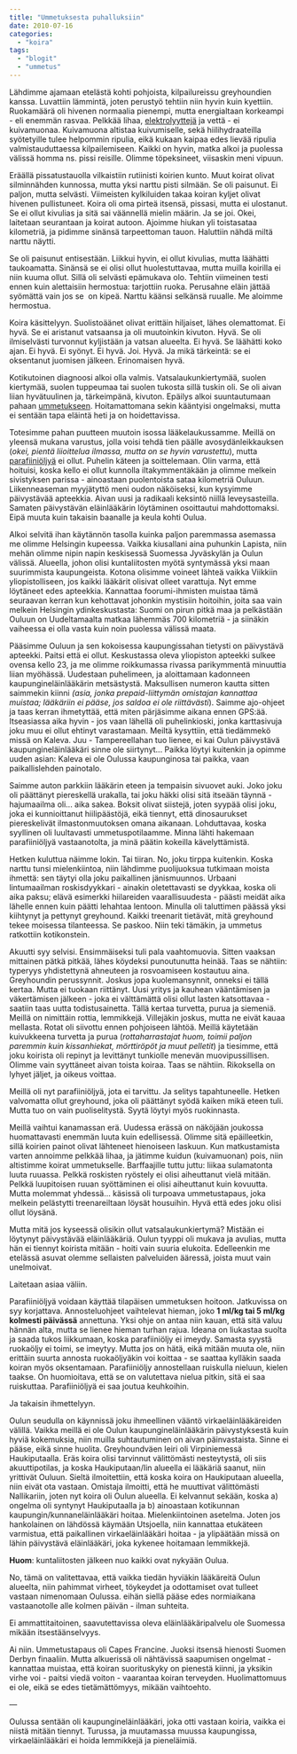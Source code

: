 ```yaml
---
title: "Ummetuksesta puhalluksiin"
date: 2010-07-16
categories: 
  - "koira"
tags: 
  - "blogit"
  - "ummetus"
---
```


Lähdimme ajamaan etelästä kohti pohjoista, kilpailureissu greyhoundien kanssa. Luvattiin lämmintä, joten perustyö tehtiin niin hyvin kuin kyettiin. Ruokamäärä oli hivenen normaalia pienempi, mutta energialtaan korkeampi - eli enemmän rasvaa. Pelkkää lihaa, [elektrolyyttejä](https://www.katiska.eu/ravitsemus/kivennaisaineet/elektrolyytit/) ja vettä - ei kuivamuonaa. Kuivamuona altistaa kuivumiselle, sekä hiilihydraateilla syötetyille tulee helpommin ripulia, eikä kukaan kaipaa edes lievää ripulia valmistauduttaessa kilpailemiseen. Kaikki on hyvin, matka alkoi ja puolessa välissä homma ns. pissi reisille. Olimme töpeksineet, viisaskin meni vipuun.

<!--more-->

Eräällä pissatustauolla vilkaistiin rutiinisti koirien kunto. Muut koirat olivat silminnähden kunnossa, mutta yksi narttu pisti silmään. Se oli paisunut. Ei paljon, mutta selvästi. Viimeisten kylkiluiden takaa koiran kyljet olivat hivenen pullistuneet. Koira oli oma pirteä itsensä, pissasi, mutta ei ulostanut. Se ei ollut kivulias ja sitä sai väännellä mielin määrin. Ja se joi. Okei, laitetaan seurantaan ja koirat autoon. Ajoimme hiukan yli toistasataa kilometriä, ja pidimme sinänsä tarpeettoman tauon. Haluttiin nähdä miltä narttu näytti.

Se oli paisunut entisestään. Liikkui hyvin, ei ollut kivulias, mutta läähätti taukoamatta. Sinänsä se ei olisi ollut huolestuttavaa, mutta muilla koirilla ei niin kuuma ollut. Sillä oli selvästi epämukava olo. Tehtiin viimeinen testi ennen kuin alettaisiin hermostua: tarjottiin ruoka. Perusahne eläin jättää syömättä vain jos se  on kipeä. Narttu käänsi selkänsä ruualle. Me aloimme hermostua.

Koira käsittelyyn. Suolistoäänet olivat erittäin hiljaiset, lähes olemattomat. Ei hyvä. Se ei aristanut vatsaansa ja oli muutoinkin kivuton. Hyvä. Se oli ilmiselvästi turvonnut kyljistään ja vatsan alueelta. Ei hyvä. Se läähätti koko ajan. Ei hyvä. Ei syönyt. Ei hyvä. Joi. Hyvä. Ja mikä tärkeintä: se ei oksentanut juomisen jälkeen. Erinomaisen hyvä.

Kotikutoinen diagnoosi alkoi olla valmis. Vatsalaukunkiertymää, suolen kiertymää, suolen tuppeumaa tai suolen tukosta sillä tuskin oli. Se oli aivan liian hyvätuulinen ja, tärkeimpänä, kivuton. Epäilys alkoi suuntautumaan pahaan [ummetukseen](https://www.katiska.eu/terveys/vatsa-suolisto-terveys/ummetus/). Hoitamattomana sekin kääntyisi ongelmaksi, mutta ei sentään tapa eläintä heti ja on hoidettavissa.

Totesimme pahan puutteen muutoin isossa lääkelaukussamme. Meillä on yleensä mukana varustus, jolla voisi tehdä tien päälle avosydänleikkauksen (_okei, pientä liioittelua ilmassa, mutta on se hyvin varustettu_), mutta [parafiiniöljyä](https://www.katiska.eu/terveys/laakkeet-terveys/parafiinioljy/ "Parafiiniöljy") ei ollut. Puhelin käteen ja soittelemaan. Olin varma, että hoituisi, koska kello ei ollut kunnolla iltakymmentäkään ja olimme melkein sivistyksen parissa - ainoastaan puolentoista sataa kilometriä Ouluun. Liikenneaseman myyjätyttö meni oudon näköiseksi, kun kysyimme päivystävää apteekkia. Aivan uusi ja radikaali keksintö niillä leveysasteilla. Samaten päivystävän eläinlääkärin löytäminen osoittautui mahdottomaksi. Eipä muuta kuin takaisin baanalle ja keula kohti Oulua.

Alkoi selvitä ihan käytännön tasolla kuinka paljon paremmassa asemassa me olimme Helsingin kupeessa. Vaikka kiusallani aina puhunkin Lapista, niin mehän olimme nipin napin keskisessä Suomessa Jyväskylän ja Oulun välissä. Alueella, johon olisi kuntaliitosten myötä syntymässä yksi maan suurimmista kaupungeista. Kotona olisimme voineet lähteä vaikka Viikkiin yliopistolliseen, jos kaikki lääkärit olisivat olleet varattuja. Nyt emme löytäneet edes apteekkia. Kannattaa foorumi-ihmisten muistaa tämä seuraavan kerran kun kehottavat johonkin mystisiin hoitoihin, joita saa vain melkein Helsingin ydinkeskustasta: Suomi on pirun pitkä maa ja pelkästään Ouluun on Uudeltamaalta matkaa lähemmäs 700 kilometriä - ja siinäkin vaiheessa ei olla vasta kuin noin puolessa välissä maata.

Pääsimme Ouluun ja sen kokoisessa kaupungissahan tietysti on päivystävä apteekki. Paitsi että ei ollut. Keskustassa oleva yliopiston apteekki sulkee ovensa kello 23, ja me olimme roikkumassa rivassa parikymmentä minuuttia liian myöhässä. Uudestaan puhelimeen, ja aloittamaan kadonneen kaupungineläinlääkärin metsästystä. Maksullisen numeron kautta sitten saimmekin kiinni _(asia, jonka prepaid-liittymän omistajan kannattaa muistaa; lääkäriin ei pääse, jos saldoa ei ole riittävästi_). Saimme ajo-ohjeet ja taas kerran ihmetyttää, että miten pärjäsimme aikana ennen GPS:ää. Itseasiassa aika hyvin - jos vaan lähellä oli puhelinkioski, jonka karttasivuja joku muu ei ollut ehtinyt varastamaan. Meiltä kysyttiin, että tiedämmekö missä on Kaleva. Juu - Tampereellahan tuo lienee, ei kai Oulun päivystävä kaupungineläinlääkäri sinne ole siirtynyt... Paikka löytyi kuitenkin ja opimme uuden asian: Kaleva ei ole Oulussa kaupunginosa tai paikka, vaan paikallislehden painotalo.

Saimme auton parkkiin lääkärin eteen ja tempaisin sivuovet auki. Joko joku oli päättänyt piereskellä urakalla, tai joku häkki olisi sitä itseään täynnä - hajumaailma oli... aika sakea. Boksit olivat siistejä, joten syypää olisi joku, joka ei kunnioittanut hiilipäästöjä, eikä tiennyt, että dinosaurukset piereskelivät ilmastonmuutoksen omana aikanaan. Lohduttavaa, koska syyllinen oli luultavasti ummetuspotilaamme. Minna lähti hakemaan parafiiniöljyä vastaanotolta, ja minä päätin kokeilla kävelyttämistä.

Hetken kuluttua näimme lokin. Tai tiiran. No, joku tirppa kuitenkin. Koska narttu tunsi mielenkiintoa, niin lähdimme puolijuoksua tutkimaan moista ihmettä: sen täytyi olla joku paikallinen jänismuunnos. Urbaani lintumaailman roskisdyykkari - ainakin oletettavasti se dyykkaa, koska oli aika paksu; elävä esimerkki hiilareiden vaarallisuudesta - päästi meidät aika lähelle ennen kuin päätti lehahtaa lentoon. Minulla oli taluttimen päässä yksi kiihtynyt ja pettynyt greyhound. Kaikki treenarit tietävät, mitä greyhound tekee moisessa tilanteessa. Se paskoo. Niin teki tämäkin, ja ummetus ratkottiin kotikonstein.

Akuutti syy selvisi. Ensimmäiseksi tuli pala vaahtomuovia. Sitten vaaksan mittainen pätkä pitkää, lähes köydeksi punoutunutta heinää. Taas se nähtiin: typeryys yhdistettynä ahneuteen ja rosvoamiseen kostautuu aina. Greyhoundin perussynnit. Joskus jopa kuolemansynnit, onneksi ei tällä kertaa. Mutta ei tuokaan riittänyt. Uusi yritys ja kauhean vääntämisen ja väkertämisen jälkeen - joka ei välttämättä olisi ollut lasten katsottavaa - saatiin taas uutta todistusainetta. Tällä kertaa turvetta, purua ja siemeniä. Meillä on nimittäin rottia, lemmikkejä. Villejäkin joskus, mutta ne eivät kauaa mellasta. Rotat oli siivottu ennen pohjoiseen lähtöä. Meillä käytetään kuivukkeena turvetta ja purua (_rottaharrastajat huom, toimii paljon paremmin kuin kissanhiekat, mörttiröpöt ja muut pelletit_) ja tiesimme, että joku koirista oli repinyt ja levittänyt tunkiolle menevän muovipussillisen. Olimme vain syyttäneet aivan toista koiraa. Taas se nähtiin. Rikoksella on lyhyet jäljet, ja oikeus voittaa.

Meillä oli nyt parafiiniöljyä, jota ei tarvittu. Ja selitys tapahtuneelle. Hetken valvomatta ollut greyhound, joka oli päättänyt syödä kaiken mikä eteen tuli. Mutta tuo on vain puoliselitystä. Syytä löytyi myös ruokinnasta.

Meillä vaihtui kanamassan erä. Uudessa erässä on näköjään joukossa huomattavasti enemmän luuta kuin edellisessä. Olimme sitä epäilleetkin, sillä koirien painot olivat lähteneet hienoiseen laskuun. Kun matkustamista varten annoimme pelkkää lihaa, ja jätimme kuidun (kuivamuonan) pois, niin altistimme koirat ummetukselle. Barffaajille tuttu juttu: liikaa sulamatonta luuta ruuassa. Pelkkä roskisten ryöstely ei olisi aiheuttanut vielä mitään. Pelkkä luupitoisen ruuan syöttäminen ei olisi aiheuttanut kuin kovuutta. Mutta molemmat yhdessä... käsissä oli turpoava ummetustapaus, joka melkein pelästytti treenareiltaan löysät housuihin. Hyvä että edes joku olisi ollut löysänä.

Mutta mitä jos kyseessä olisikin ollut vatsalaukunkiertymä? Mistään ei löytynyt päivystävää eläinlääkäriä. Oulun tyyppi oli mukava ja avulias, mutta hän ei tiennyt koirista mitään - hoiti vain suuria elukoita. Edelleenkin me etelässä asuvat olemme sellaisten palveluiden ääressä, joista muut vain unelmoivat.

Laitetaan asiaa väliin.

Parafiiniöljyä voidaan käyttää tilapäisen ummetuksen hoitoon. Jatkuvissa on syy korjattava. Annosteluohjeet vaihtelevat hieman, joko **1 ml/kg tai 5 ml/kg kolmesti päivässä** annettuna. Yksi ohje on antaa niin kauan, että sitä valuu hännän alta, mutta se lienee hieman turhan rajua. Ideana on liukastaa suolta ja saada tukos liikkumaan, koska parafiiniöljy ei imeydy. Samasta syystä ruokaöljy ei toimi, se imeytyy. Mutta jos on hätä, eikä mitään muuta ole, niin erittäin suurta annosta ruokaöljyäkin voi koittaa - se saattaa kylläkin saada koiran myös oksentamaan. Parafiiniöljy annostellaan ruiskulla nieluun, kielen taakse. On huomioitava, että se on valutettava nielua pitkin, sitä ei saa ruiskuttaa. Parafiiniöljyä ei saa joutua keuhkoihin.

Ja takaisin ihmettelyyn.

Oulun seudulla on käynnissä joku ihmeellinen vääntö virkaeläinlääkäreiden välillä. Vaikka meillä ei ole Oulun kaupungineläinlääkärin päivystyksestä kuin hyviä kokemuksia, niin muilla suhtautuminen on aivan päinvastaista. Sinne ei pääse, eikä sinne huolita. Greyhoundväen leiri oli Virpiniemessä Haukiputaalla. Eräs koira olisi tarvinnut välittömästi nesteytystä, oli siis akuuttipotilas, ja koska Haukiputaan/Iin alueella ei lääkäriä saanut, niin yrittivät Ouluun. Sieltä ilmoitettiin, että koska koira on Haukiputaan alueella, niin eivät ota vastaan. Omistaja ilmoitti, että he muuttivat välittömästi Nallikariin, joten nyt koira oli Oulun alueella. Ei kelvannut sekään, koska a) ongelma oli syntynyt Haukiputaalla ja b) ainoastaan kotikunnan kaupungin/kunnaneläinlääkäri hoitaa. Mielenkiintoinen asetelma. Joten jos hankolainen on lähdössä käymään Utsjoella, niin kannattaa etukäteen varmistua, että paikallinen virkaeläinlääkäri hoitaa - ja ylipäätään missä on lähin päivystävä eläinlääkäri, joka kykenee hoitamaan lemmikkejä.

**Huom**: kuntaliitosten jälkeen nuo kaikki ovat nykyään Oulua.

No, tämä on valitettavaa, että vaikka tiedän hyviäkin lääkäreitä Oulun alueelta, niin pahimmat virheet, töykeydet ja odottamiset ovat tulleet vastaan nimenomaan Oulussa. eihän siellä pääse edes normiaikana  vastaanotolle alle kolmen päivän - ilman suhteita.

Ei ammattitaitoinen, saavutettavissa oleva eläinlääkäripalvelu ole Suomessa mikään itsestäänselvyys.

Ai niin. Ummetustapaus oli Capes Francine. Juoksi itsensä hienosti Suomen Derbyn finaaliin. Mutta alkuerissä oli nähtävissä saapumisen ongelmat - kannattaa muistaa, että koiran suorituskyky on pienestä kiinni, ja yksikin virhe voi - paitsi viedä voiton - vaarantaa koiran terveyden. Huolimattomuus ei ole, eikä se edes tietämättömyys, mikään vaihtoehto.

—

Oulussa sentään oli kaupungineläinlääkäri, joka otti vastaan koiria, vaikka ei niistä mitään tiennyt. Turussa, ja muutamassa muussa kaupungissa, virkaeläinlääkäri ei hoida lemmikkejä ja pieneläimiä.
